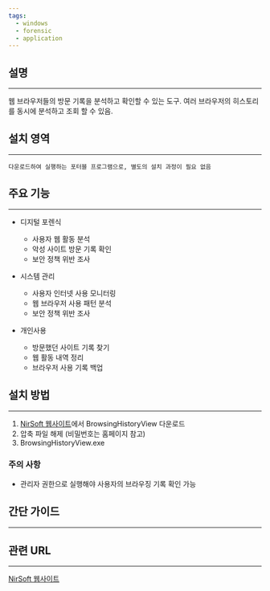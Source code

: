 ```yaml
---
tags:
  - windows
  - forensic
  - application
---
```

## 설명
---
웹 브라우저들의 방문 기록을 분석하고 확인할 수 있는 도구. 여러 브라우저의 히스토리를 동시에 분석하고 조회 할 수 있음.

## 설치 영역
---
`다운로드하여 실행하는 포터블 프로그램으로, 별도의 설치 과정이 필요 없음`

## 주요 기능
---
- 디지털 포렌식
	- 사용자 웹 활동 분석
	- 악성 사이트 방문 기록 확인
	- 보안 정책 위반 조사

- 시스템 관리
	- 사용자 인터넷 사용 모니터링
	- 웹 브라우저 사용 패턴 분석
	- 보안 정책 위반 조사

- 개인사용
	- 방문했던 사이트 기록 찾기
	- 웹 활동 내역 정리
	- 브라우저 사용 기록 백업

## 설치 방법
---
1. [NirSoft 웹사이트](https://www.nirsoft.net/utils/browsing_history_view.html)에서 BrowsingHistoryView 다운로드
2. 압축 파일 해제 (비밀번호는 홈페이지 참고)
3. BrowsingHistoryView.exe

### 주의 사항
- 관리자 권한으로 실행해야 사용자의 브라우징 기록 확인 가능

## 간단 가이드
---


## 관련 URL
---
[NirSoft 웹사이트](https://www.nirsoft.net/utils/browsing_history_view.html)
